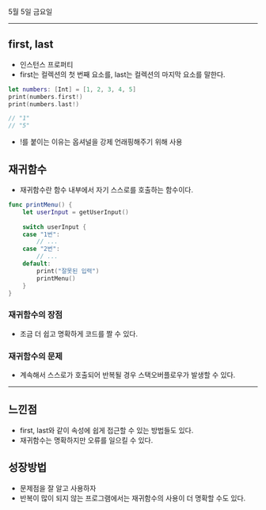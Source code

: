 5월 5일 금요일

---
## first, last
- 인스턴스 프로퍼티
- first는 컬렉션의 첫 번째 요소를, last는 컬렉션의 마지막 요소를 말한다.
```swift
let numbers: [Int] = [1, 2, 3, 4, 5]
print(numbers.first!)
print(numbers.last!)

// "1"
// "5"
```
- !를 붙이는 이유는  옵셔널을 강제 언래핑해주기 위해 사용

## 재귀함수
- 재귀함수란 함수 내부에서 자기 스스로를 호출하는 함수이다.
```swift
func printMenu() {
    let userInput = getUserInput()
    
    switch userInput {
    case "1번":
        // ...
    case "2번":
        // ...
    default:
        print("잘못된 입력")
        printMenu()
    }
}
```
### 재귀함수의 장점
- 조금 더 쉽고 명확하게 코드를 짤 수 있다.

### 재귀함수의 문제
- 계속해서 스스로가 호출되어 반복될 경우 스택오버플로우가 발생할 수 있다.

---
## 느낀점
- first, last와 같이 속성에 쉽게 접근할 수 있는 방법들도 있다.
- 재귀함수는 명확하지만 오류를 일으킬 수 있다.

## 성장방법
- 문제점을 잘 알고 사용하자
- 반복이 많이 되지 않는 프로그램에서는 재귀함수의 사용이 더 명확할 수도 있다.
